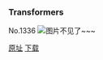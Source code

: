 ### Transformers
No.1336
![图片不见了~~~](https://imgs.xkcd.com/comics/transformers.png)

[原址](https://xkcd.com//1336) [下载](https://imgs.xkcd.com/comics/transformers.png)

